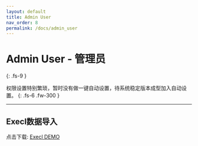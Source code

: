 ```yaml
---
layout: default
title: Admin User
nav_order: 8
permalink: /docs/admin_user
---
```


# Admin User - 管理员
{: .fs-9 }

权限设置特别繁琐，暂时没有做一键自动设置，待系统稳定版本成型加入自动设置。
{: .fs-6 .fw-300 }

----


## Execl数据导入

点击下载: [Execl DEMO]

[Execl DEMO]: {{site.url}}{{site.baseurl}}/data/AdminUser.xlsx